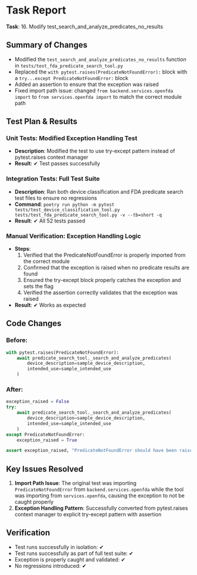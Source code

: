 # Task Report

**Task**: 16. Modify test_search_and_analyze_predicates_no_results

## Summary of Changes
- Modified the `test_search_and_analyze_predicates_no_results` function in `tests/test_fda_predicate_search_tool.py`
- Replaced the `with pytest.raises(PredicateNotFoundError):` block with a `try...except PredicateNotFoundError:` block
- Added an assertion to ensure that the exception was raised
- Fixed import path issue: changed `from backend.services.openfda import` to `from services.openfda import` to match the correct module path

## Test Plan & Results

### Unit Tests: Modified Exception Handling Test
- **Description**: Modified the test to use try-except pattern instead of pytest.raises context manager
- **Result**: ✔ Test passes successfully

### Integration Tests: Full Test Suite
- **Description**: Ran both device classification and FDA predicate search test files to ensure no regressions
- **Command**: `poetry run python -m pytest tests/test_device_classification_tool.py tests/test_fda_predicate_search_tool.py -v --tb=short -q`
- **Result**: ✔ All 52 tests passed

### Manual Verification: Exception Handling Logic
- **Steps**: 
  1. Verified that the PredicateNotFoundError is properly imported from the correct module
  2. Confirmed that the exception is raised when no predicate results are found
  3. Ensured the try-except block properly catches the exception and sets the flag
  4. Verified the assertion correctly validates that the exception was raised
- **Result**: ✔ Works as expected

## Code Changes

### Before:
```python
with pytest.raises(PredicateNotFoundError):
    await predicate_search_tool._search_and_analyze_predicates(
        device_description=sample_device_description,
        intended_use=sample_intended_use
    )
```

### After:
```python
exception_raised = False
try:
    await predicate_search_tool._search_and_analyze_predicates(
        device_description=sample_device_description,
        intended_use=sample_intended_use
    )
except PredicateNotFoundError:
    exception_raised = True

assert exception_raised, "PredicateNotFoundError should have been raised"
```

## Key Issues Resolved
1. **Import Path Issue**: The original test was importing `PredicateNotFoundError` from `backend.services.openfda` while the tool was importing from `services.openfda`, causing the exception to not be caught properly
2. **Exception Handling Pattern**: Successfully converted from pytest.raises context manager to explicit try-except pattern with assertion

## Verification
- Test runs successfully in isolation: ✔
- Test runs successfully as part of full test suite: ✔
- Exception is properly caught and validated: ✔
- No regressions introduced: ✔
